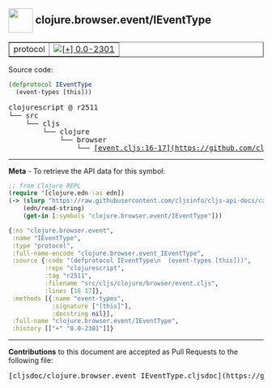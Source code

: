 ## <img width="48px" valign="middle" src="http://i.imgur.com/Hi20huC.png"> clojure.browser.event/IEventType

 <table border="1">
<tr>

<td>protocol</td>
<td><a href="https://github.com/cljsinfo/cljs-api-docs/tree/0.0-2301"><img valign="middle" alt="[+] 0.0-2301" src="https://img.shields.io/badge/+-0.0--2301-lightgrey.svg"></a> </td>
</tr>
</table>






Source code:

```clj
(defprotocol IEventType
  (event-types [this]))
```

 <pre>
clojurescript @ r2511
└── src
    └── cljs
        └── clojure
            └── browser
                └── <ins>[event.cljs:16-17](https://github.com/clojure/clojurescript/blob/r2511/src/cljs/clojure/browser/event.cljs#L16-L17)</ins>
</pre>


---

__Meta__ - To retrieve the API data for this symbol:

```clj
;; from Clojure REPL
(require '[clojure.edn :as edn])
(-> (slurp "https://raw.githubusercontent.com/cljsinfo/cljs-api-docs/catalog/cljs-api.edn")
    (edn/read-string)
    (get-in [:symbols "clojure.browser.event/IEventType"]))
```

```clj
{:ns "clojure.browser.event",
 :name "IEventType",
 :type "protocol",
 :full-name-encode "clojure.browser.event_IEventType",
 :source {:code "(defprotocol IEventType\n  (event-types [this]))",
          :repo "clojurescript",
          :tag "r2511",
          :filename "src/cljs/clojure/browser/event.cljs",
          :lines [16 17]},
 :methods [{:name "event-types",
            :signature ["[this]"],
            :docstring nil}],
 :full-name "clojure.browser.event/IEventType",
 :history [["+" "0.0-2301"]]}

```

---

__Contributions__ to this document are accepted as Pull Requests to the following file:

 <pre>
[cljsdoc/clojure.browser.event_IEventType.cljsdoc](https://github.com/cljsinfo/cljs-api-docs/blob/master/cljsdoc/clojure.browser.event_IEventType.cljsdoc)
</pre>

